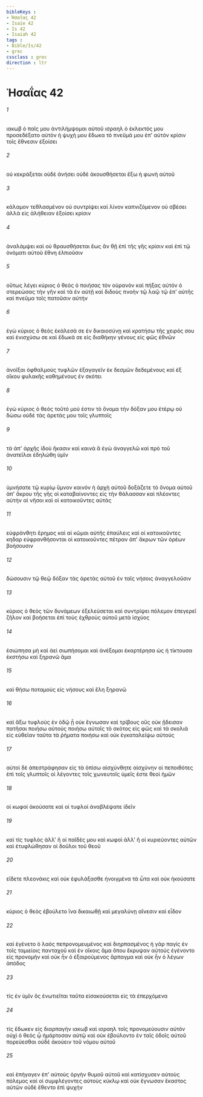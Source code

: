 ```yaml
---
bibleKeys : 
- Ἠσαΐας 42
- Isaïe 42
- Is 42
- Isaiah 42
tags : 
- Bible/Is/42
- grec
cssclass : grec
direction : ltr
---
```


# Ἠσαΐας 42

###### 1
ιακωβ ὁ παῖς μου ἀντιλήμψομαι αὐτοῦ ισραηλ ὁ ἐκλεκτός μου προσεδέξατο αὐτὸν ἡ ψυχή μου ἔδωκα τὸ πνεῦμά μου ἐπ' αὐτόν κρίσιν τοῖς ἔθνεσιν ἐξοίσει
###### 2
οὐ κεκράξεται οὐδὲ ἀνήσει οὐδὲ ἀκουσθήσεται ἔξω ἡ φωνὴ αὐτοῦ
###### 3
κάλαμον τεθλασμένον οὐ συντρίψει καὶ λίνον καπνιζόμενον οὐ σβέσει ἀλλὰ εἰς ἀλήθειαν ἐξοίσει κρίσιν
###### 4
ἀναλάμψει καὶ οὐ θραυσθήσεται ἕως ἂν θῇ ἐπὶ τῆς γῆς κρίσιν καὶ ἐπὶ τῷ ὀνόματι αὐτοῦ ἔθνη ἐλπιοῦσιν
###### 5
οὕτως λέγει κύριος ὁ θεὸς ὁ ποιήσας τὸν οὐρανὸν καὶ πήξας αὐτόν ὁ στερεώσας τὴν γῆν καὶ τὰ ἐν αὐτῇ καὶ διδοὺς πνοὴν τῷ λαῷ τῷ ἐπ' αὐτῆς καὶ πνεῦμα τοῖς πατοῦσιν αὐτήν
###### 6
ἐγὼ κύριος ὁ θεὸς ἐκάλεσά σε ἐν δικαιοσύνῃ καὶ κρατήσω τῆς χειρός σου καὶ ἐνισχύσω σε καὶ ἔδωκά σε εἰς διαθήκην γένους εἰς φῶς ἐθνῶν
###### 7
ἀνοῖξαι ὀφθαλμοὺς τυφλῶν ἐξαγαγεῖν ἐκ δεσμῶν δεδεμένους καὶ ἐξ οἴκου φυλακῆς καθημένους ἐν σκότει
###### 8
ἐγὼ κύριος ὁ θεός τοῦτό μού ἐστιν τὸ ὄνομα τὴν δόξαν μου ἑτέρῳ οὐ δώσω οὐδὲ τὰς ἀρετάς μου τοῖς γλυπτοῖς
###### 9
τὰ ἀπ' ἀρχῆς ἰδοὺ ἥκασιν καὶ καινὰ ἃ ἐγὼ ἀναγγελῶ καὶ πρὸ τοῦ ἀνατεῖλαι ἐδηλώθη ὑμῖν
###### 10
ὑμνήσατε τῷ κυρίῳ ὕμνον καινόν ἡ ἀρχὴ αὐτοῦ δοξάζετε τὸ ὄνομα αὐτοῦ ἀπ' ἄκρου τῆς γῆς οἱ καταβαίνοντες εἰς τὴν θάλασσαν καὶ πλέοντες αὐτήν αἱ νῆσοι καὶ οἱ κατοικοῦντες αὐτάς
###### 11
εὐφράνθητι ἔρημος καὶ αἱ κῶμαι αὐτῆς ἐπαύλεις καὶ οἱ κατοικοῦντες κηδαρ εὐφρανθήσονται οἱ κατοικοῦντες πέτραν ἀπ' ἄκρων τῶν ὀρέων βοήσουσιν
###### 12
δώσουσιν τῷ θεῷ δόξαν τὰς ἀρετὰς αὐτοῦ ἐν ταῖς νήσοις ἀναγγελοῦσιν
###### 13
κύριος ὁ θεὸς τῶν δυνάμεων ἐξελεύσεται καὶ συντρίψει πόλεμον ἐπεγερεῖ ζῆλον καὶ βοήσεται ἐπὶ τοὺς ἐχθροὺς αὐτοῦ μετὰ ἰσχύος
###### 14
ἐσιώπησα μὴ καὶ ἀεὶ σιωπήσομαι καὶ ἀνέξομαι ἐκαρτέρησα ὡς ἡ τίκτουσα ἐκστήσω καὶ ξηρανῶ ἅμα
###### 15
καὶ θήσω ποταμοὺς εἰς νήσους καὶ ἕλη ξηρανῶ
###### 16
καὶ ἄξω τυφλοὺς ἐν ὁδῷ ᾗ οὐκ ἔγνωσαν καὶ τρίβους οὓς οὐκ ᾔδεισαν πατῆσαι ποιήσω αὐτούς ποιήσω αὐτοῖς τὸ σκότος εἰς φῶς καὶ τὰ σκολιὰ εἰς εὐθεῖαν ταῦτα τὰ ῥήματα ποιήσω καὶ οὐκ ἐγκαταλείψω αὐτούς
###### 17
αὐτοὶ δὲ ἀπεστράφησαν εἰς τὰ ὀπίσω αἰσχύνθητε αἰσχύνην οἱ πεποιθότες ἐπὶ τοῖς γλυπτοῖς οἱ λέγοντες τοῖς χωνευτοῖς ὑμεῖς ἐστε θεοὶ ἡμῶν
###### 18
οἱ κωφοί ἀκούσατε καὶ οἱ τυφλοί ἀναβλέψατε ἰδεῖν
###### 19
καὶ τίς τυφλὸς ἀλλ' ἢ οἱ παῖδές μου καὶ κωφοὶ ἀλλ' ἢ οἱ κυριεύοντες αὐτῶν καὶ ἐτυφλώθησαν οἱ δοῦλοι τοῦ θεοῦ
###### 20
εἴδετε πλεονάκις καὶ οὐκ ἐφυλάξασθε ἠνοιγμένα τὰ ὦτα καὶ οὐκ ἠκούσατε
###### 21
κύριος ὁ θεὸς ἐβούλετο ἵνα δικαιωθῇ καὶ μεγαλύνῃ αἴνεσιν καὶ εἶδον
###### 22
καὶ ἐγένετο ὁ λαὸς πεπρονομευμένος καὶ διηρπασμένος ἡ γὰρ παγὶς ἐν τοῖς ταμιείοις πανταχοῦ καὶ ἐν οἴκοις ἅμα ὅπου ἔκρυψαν αὐτούς ἐγένοντο εἰς προνομήν καὶ οὐκ ἦν ὁ ἐξαιρούμενος ἅρπαγμα καὶ οὐκ ἦν ὁ λέγων ἀπόδος
###### 23
τίς ἐν ὑμῖν ὃς ἐνωτιεῖται ταῦτα εἰσακούσεται εἰς τὰ ἐπερχόμενα
###### 24
τίς ἔδωκεν εἰς διαρπαγὴν ιακωβ καὶ ισραηλ τοῖς προνομεύουσιν αὐτόν οὐχὶ ὁ θεός ᾧ ἡμάρτοσαν αὐτῷ καὶ οὐκ ἐβούλοντο ἐν ταῖς ὁδοῖς αὐτοῦ πορεύεσθαι οὐδὲ ἀκούειν τοῦ νόμου αὐτοῦ
###### 25
καὶ ἐπήγαγεν ἐπ' αὐτοὺς ὀργὴν θυμοῦ αὐτοῦ καὶ κατίσχυσεν αὐτοὺς πόλεμος καὶ οἱ συμφλέγοντες αὐτοὺς κύκλῳ καὶ οὐκ ἔγνωσαν ἕκαστος αὐτῶν οὐδὲ ἔθεντο ἐπὶ ψυχήν
